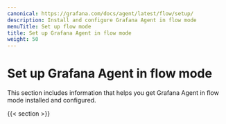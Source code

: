 ```yaml
---
canonical: https://grafana.com/docs/agent/latest/flow/setup/
description: Install and configure Grafana Agent in flow mode
menuTitle: Set up flow mode
title: Set up Grafana Agent in flow mode
weight: 50
---
```


# Set up Grafana Agent in flow mode

This section includes information that helps you get Grafana Agent in flow mode installed and configured.

{{< section >}}
